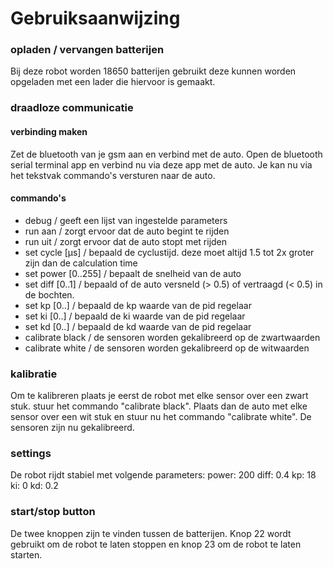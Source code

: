 # Gebruiksaanwijzing

### opladen / vervangen batterijen
Bij deze robot worden 18650 batterijen gebruikt deze kunnen worden opgeladen met een lader die hiervoor is gemaakt.

### draadloze communicatie
#### verbinding maken
Zet de bluetooth van je gsm aan en verbind met de auto. Open de bluetooth serial terminal app en verbind nu via deze app met de auto. Je kan nu via het tekstvak commando's versturen naar de auto.

#### commando's
- debug / geeft een lijst van ingestelde parameters 
- run aan / zorgt ervoor dat de auto begint te rijden  
- run uit / zorgt ervoor dat de auto stopt met rijden
- set cycle [µs] / bepaald de cyclustijd. deze moet altijd 1.5 tot 2x groter zijn dan de calculation time
- set power [0..255] / bepaalt de snelheid van de auto
- set diff [0..1] / bepaald of de auto versneld (> 0.5) of vertraagd (< 0.5) in de bochten.
- set kp [0..] / bepaald de kp waarde van de pid regelaar
- set ki [0..] / bepaald de ki waarde van de pid regelaar
- set kd [0..] / bepaald de kd waarde van de pid regelaar
- calibrate black / de sensoren worden gekalibreerd op de zwartwaarden
- calibrate white / de sensoren worden gekalibreerd op de witwaarden

### kalibratie
Om te kalibreren plaats je eerst de robot met elke sensor over een zwart stuk. stuur het commando "calibrate black". Plaats dan de auto met elke sensor over een wit stuk en stuur nu het commando "calibrate white". De sensoren zijn nu gekalibreerd.

### settings
De robot rijdt stabiel met volgende parameters: 
power: 200
diff: 0.4
kp: 18
ki: 0
kd: 0.2

### start/stop button
De twee knoppen zijn te vinden tussen de batterijen. Knop 22 wordt gebruikt om de robot te laten stoppen en knop 23 om de robot te laten starten.
